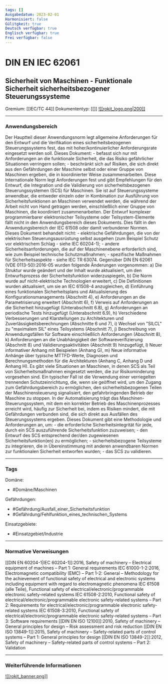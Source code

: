 ```yaml
---
tags: []
Ausgabedatum: 2023-02-01
Harmonisiert: false
Gülitgkeit: true
Deutsch verfügbar: true
Englisch verfügbar: true
Frei verfügbar: false
---
```


# DIN EN IEC 62061
## Sicherheit von Maschinen - Funktionale Sicherheit sicherheitsbezogener Steuerungssysteme

Gremium: [[IEC/TC 44]]
Dokumententyp: [[]]
[![[rokit_logo.png|200]]](https://public-robots.de/)

***
### Anwendungsbereich

Der Hauptteil dieser Anwendungsnorm legt allgemeine Anforderungen für den Entwurf und die Verifikation eines sicherheitsbezogenen Steuerungssystems fest, das mit hoher/kontinuierlicher Anforderungsrate eingesetzt werden soll. Dieses Dokument: - befasst sich nur mit Anforderungen an die funktionale Sicherheit, die das Risiko gefährlicher Situationen verringern sollen; - beschränkt sich auf Risiken, die sich direkt aus den Gefährdungen der Maschine selbst oder einer Gruppe von Maschinen ergeben, die in koordinierter Weise zusammenarbeiten. Diese Internationale Norm legt Anforderungen fest und gibt Empfehlungen für den Entwurf, die Integration und die Validierung von sicherheitsbezogenen Steuerungssystemen (SCS) für Maschinen. Sie ist auf Steuerungssysteme anwendbar, die entweder einzeln oder in Kombination zur Ausführung von Sicherheitsfunktionen an Maschinen verwendet werden, die während der Arbeit nicht von Hand getragen werden, einschließlich einer Gruppe von Maschinen, die koordiniert zusammenarbeiten. Der Entwurf komplexer programmierbarer elektronischer Teilsysteme oder Teilsystem-Elemente fällt nicht in den Anwendungsbereich dieses Dokuments. Dies fällt in den Anwendungsbereich der IEC 61508 oder damit verbundener Normen. Dieses Dokument behandelt nicht: - elektrische Gefährdungen, die von der elektrischen Steuerungsausrüstung selbst ausgehen (zum Beispiel Schutz vor elektrischem Schlag - siehe IEC 60204-1); - andere Sicherheitsanforderungen, die auf der Maschinenebene erforderlich sind, wie zum Beispiel technische Schutzmaßnahmen; - spezifische Maßnahmen für Sicherheitsaspekte - siehe IEC TR 63074. Gegenüber DIN EN 62061 (VDE 0113-50):2016-05 wurden folgende Änderungen vorgenommen: a) Die Struktur wurde geändert und der Inhalt wurde aktualisiert, um den Entwurfsprozess der Sicherheitsfunktion widerzuspiegeln, b) Die Norm wurde auf nicht-elektrische Technologien erweitert, c) Die Definitionen wurden aktualisiert, um sie an IEC 61508-4 anzugleichen, d) Einführung eines funktionalen Sicherheitsplans und Aktualisierung des Konfigurationsmanagements (Abschnitt 4), e) Anforderungen an die Parametrisierung erweitert (Abschnitt 6), f) Verweis auf Anforderungen an die Sicherheit hinzugefügt (Unterabschnitt 6.8), g) Anforderungen an periodische Tests hinzugefügt (Unterabschnitt 6.9), h) Verschiedene Verbesserungen und Klarstellungen zu Architekturen und Zuverlässigkeitsberechnungen (Abschnitte 6 und 7), i) Wechsel von "SILCL" zu "maximalem SIL" eines Teilsystems (Abschnitt 7), j) Beschreibung von Anwendungsfällen für Software einschließlich Anforderungen (Abschnitt 8), k) Anforderungen an die Unabhängigkeit der Softwareverifizierung (Abschnitt 8) und Validierungsaktivitäten (Abschnitt 9) hinzugefügt, l) Neuer informativer Anhang mit Beispielen (Anhang G), m) Neue informative Anhänge über typische MTTFD-Werte, Diagnosen und Berechnungsmethoden für die Architekturen (Anhang C, Anhang D und Anhang H). Es gibt viele Situationen an Maschinen, in denen SCS als Teil von Sicherheitsmaßnahmen eingesetzt werden, die zur Risikominderung vorgesehen sind. Ein typischer Fall ist die Verwendung einer verriegelten trennenden Schutzeinrichtung, die, wenn sie geöffnet wird, um den Zugang zum Gefährdungsbereich zu ermöglichen, den sicherheitsbezogenen Teilen der Maschinensteuerung signalisiert, den gefahrbringenden Betrieb der Maschine zu stoppen. In der Automatisierung trägt das Maschinen-Steuerungssystem, mit dem ein korrekter Betrieb des Maschinenprozesses erreicht wird, häufig zur Sicherheit bei, indem es Risiken mindert, die mit Gefährdungen verbunden sind, die sich direkt aus Ausfällen des Steuerungssystems ergeben. Dieses Dokument gibt eine Methodologie und Anforderungen an, um: - die erforderliche Sicherheitsintegrität für jede, durch ein SCS auszuführende Sicherheitsfunktion zuzuweisen; - den Entwurf des SCS entsprechend der/den zugewiesenen Sicherheitsfunktion(en) zu ermöglichen; - sicherheitsbezogene Teilsysteme zu integrieren, die in Übereinstimmung mit anderen anwendbaren Normen zur funktionalen Sicherheit entworfen wurden; - das SCS zu validieren.

***
### Tags

Domäne:
- #Domäne/Maschinen 

Gefährdungen:
- #Gefährdung/Ausfall_einer_Sicherheitsfunktion 
- #Gefährdung/Fehlfunktion_eines_technischen_Systems 

Einsatzgebiete:
- #Einsatzgebiet/Industrie 

***
### Normative Verweisungen

[[DIN EN 60204-1|IEC 60204-1]]:2016, Safety of machinery – Electrical equipment of machines – Part 1: General requirements
IEC 61000-1-2:2016, Electromagnetic compatibility (EMC) – Part 1-2: General – Methodology for the achievement of functional safety of electrical and electronic systems including equipment with regard to electromagnetic phenomena
IEC 61508 (alle Teile), Functional safety of electrical/electronic/programmable electronic safety-related systems
IEC 61508-2:2010, Functional safety of electrical/electronic/programmable electronic safety-related systems – Part 2: Requirements for electrical/electronic/programmable electronic safety-related systems
IEC 61508-3:2010, Functional safety of electrical/electronic/programmable electronic safety-related systems – Part 3: Software requirements
[[DIN EN ISO 12100]]:2010, Safety of machinery – General principles for design – Risk assessment and risk reduction
[[DIN EN ISO 13849-1]]:2015, Safety of machinery – Safety-related parts of control systems – Part 1: General principles for design
[[DIN EN ISO 13849-2]]:2012, Safety of machinery – Safety-related parts of control systems – Part 2: Validation

***
### Weiterführende Informationen



[![[rokit_banner.png]]](https://public-robots.de/)
